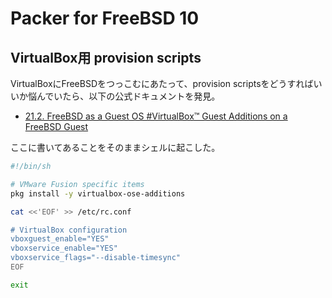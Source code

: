 # Packer for FreeBSD 10

## VirtualBox用 provision scripts

VirtualBoxにFreeBSDをつっこむにあたって、provision scriptsをどうすればいいか悩んでいたら、以下の公式ドキュメントを発見。

* [21.2. FreeBSD as a Guest OS #VirtualBox™ Guest Additions on a FreeBSD Guest](http://www.freebsd.org/doc/handbook/virtualization-guest.html#virtualization-guest-virtualbox-guest-additions)

ここに書いてあることをそのままシェルに起こした。

```sh
#!/bin/sh

# VMware Fusion specific items
pkg install -y virtualbox-ose-additions

cat <<'EOF' >> /etc/rc.conf

# VirtualBox configuration
vboxguest_enable="YES"
vboxservice_enable="YES"
vboxservice_flags="--disable-timesync"
EOF

exit
```